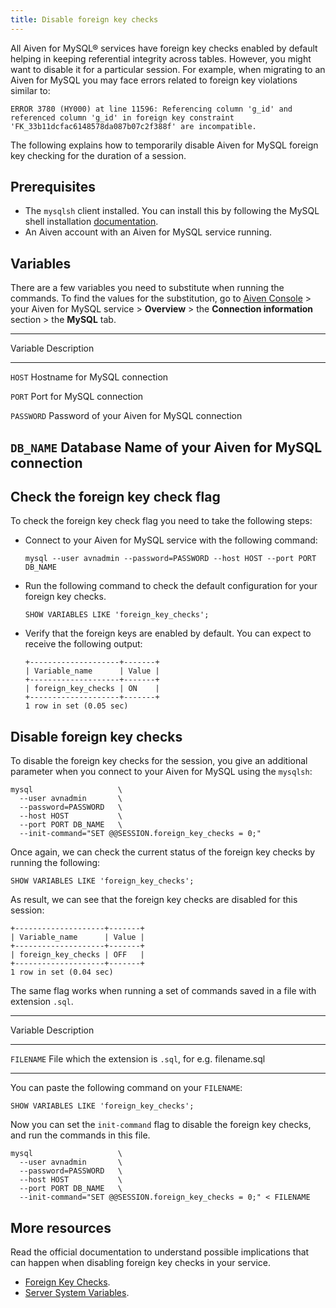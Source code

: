 ```yaml
---
title: Disable foreign key checks
---
```


All Aiven for MySQL® services have foreign key checks enabled by default
helping in keeping referential integrity across tables. However, you
might want to disable it for a particular session. For example, when
migrating to an Aiven for MySQL you may face errors related to foreign
key violations similar to:

``` 
ERROR 3780 (HY000) at line 11596: Referencing column 'g_id' and referenced column 'g_id' in foreign key constraint 'FK_33b11dcfac6148578da087b07c2f388f' are incompatible.
```

The following explains how to temporarily disable Aiven for MySQL
foreign key checking for the duration of a session.

## Prerequisites

-   The `mysqlsh` client installed. You can install this by following
    the MySQL shell installation
    [documentation](https://dev.mysql.com/doc/mysql-shell/8.0/en/mysql-shell-install.html).
-   An Aiven account with an Aiven for MySQL service running.

## Variables

There are a few variables you need to substitute when running the
commands. To find the values for the substitution, go to [Aiven
Console](https://console.aiven.io/) \> your Aiven for MySQL service \>
**Overview** \> the **Connection information** section \> the **MySQL**
tab.

  -----------------------------------------------------------------------
  Variable       Description
  -------------- --------------------------------------------------------
  `HOST`         Hostname for MySQL connection

  `PORT`         Port for MySQL connection

  `PASSWORD`     Password of your Aiven for MySQL connection

  `DB_NAME`      Database Name of your Aiven for MySQL connection
  -----------------------------------------------------------------------

## Check the foreign key check flag

To check the foreign key check flag you need to take the following
steps:

-   Connect to your Aiven for MySQL service with the following command:

    ``` shell
    mysql --user avnadmin --password=PASSWORD --host HOST --port PORT DB_NAME
    ```

-   Run the following command to check the default configuration for
    your foreign key checks.

    ``` shell
    SHOW VARIABLES LIKE 'foreign_key_checks';
    ```

-   Verify that the foreign keys are enabled by default. You can expect
    to receive the following output:

    ``` shell
    +--------------------+-------+
    | Variable_name      | Value |
    +--------------------+-------+
    | foreign_key_checks | ON    |
    +--------------------+-------+
    1 row in set (0.05 sec)
    ```

## Disable foreign key checks

To disable the foreign key checks for the session, you give an
additional parameter when you connect to your Aiven for MySQL using the
`mysqlsh`:

``` shell
mysql                   \
  --user avnadmin       \
  --password=PASSWORD   \
  --host HOST           \
  --port PORT DB_NAME   \
  --init-command="SET @@SESSION.foreign_key_checks = 0;"
```

Once again, we can check the current status of the foreign key checks by
running the following:

``` shell
SHOW VARIABLES LIKE 'foreign_key_checks';
```

As result, we can see that the foreign key checks are disabled for this
session:

``` shell
+--------------------+-------+
| Variable_name      | Value |
+--------------------+-------+
| foreign_key_checks | OFF   |
+--------------------+-------+
1 row in set (0.04 sec)
```

The same flag works when running a set of commands saved in a file with
extension `.sql`.

  -----------------------------------------------------------------------
  Variable       Description
  -------------- --------------------------------------------------------
  `FILENAME`     File which the extension is `.sql`, for e.g.
                 filename.sql

  -----------------------------------------------------------------------

You can paste the following command on your `FILENAME`:

``` shell
SHOW VARIABLES LIKE 'foreign_key_checks';
```

Now you can set the `init-command` flag to disable the foreign key
checks, and run the commands in this file.

``` shell
mysql                   \
  --user avnadmin       \
  --password=PASSWORD   \
  --host HOST           \
  --port PORT DB_NAME   \
  --init-command="SET @@SESSION.foreign_key_checks = 0;" < FILENAME
```

## More resources

Read the official documentation to understand possible implications that
can happen when disabling foreign key checks in your service.

-   [Foreign Key
    Checks](https://dev.mysql.com/doc/refman/8.0/en/create-table-foreign-keys.html#foreign-key-checks).
-   [Server System
    Variables](https://dev.mysql.com/doc/refman/8.0/en/server-system-variables.html#sysvar_foreign_key_checks).

